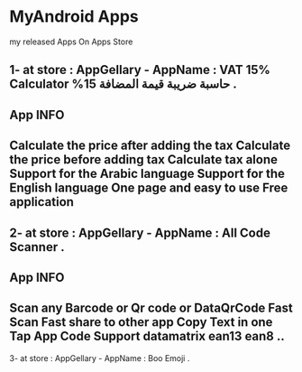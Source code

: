 # MyAndroid Apps
my released Apps On Apps Store

1- at store : AppGellary -  AppName : VAT 15% Calculator %حاسبة ضريبة قيمة المضافة 15 .
---------------------------------------------
App INFO
---------------------------------------------
Calculate the price after adding the tax
Calculate the price before adding tax
Calculate tax alone
Support for the Arabic language
Support for the English language
One page and easy to use
Free application
-----------------------------------------------

2- at store : AppGellary -  AppName : All Code Scanner .
-----------------------------------------------
App INFO
-----------------------------------------------
Scan any Barcode or Qr code or DataQrCode 
Fast Scan 
Fast share to other app 
Copy Text in one Tap 
App Code Support
datamatrix
ean13
ean8 ..
-----------------------------------------------
3- at store : AppGellary -  AppName : Boo Emoji .
